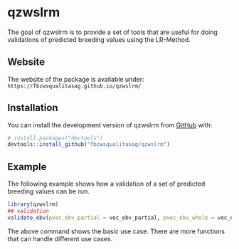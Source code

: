 
<!-- README.md is generated from README.Rmd. Please edit that file -->

# qzwslrm

<!-- badges: start -->
<!-- badges: end -->

The goal of qzwslrm is to provide a set of tools that are useful for
doing validations of predicted breeding values using the LR-Method.

## Website

The website of the package is available under:
`https://fbzwsqualitasag.github.io/qzwslrm/`

## Installation

You can install the development version of qzwslrm from
[GitHub](https://github.com/) with:

``` r
# install.packages("devtools")
devtools::install_github("fbzwsqualitasag/qzwslrm")
```

## Example

The following example shows how a validation of a set of predicted
breeding values can be run.

``` r
library(qzwslrm)
## validation
validate_ebv(pvec_ebv_partial = vec_ebv_partial, pvec_ebv_whole = vec_ebv_whole)
```

The above command shows the basic use case. There are more functions
that can handle different use cases.
